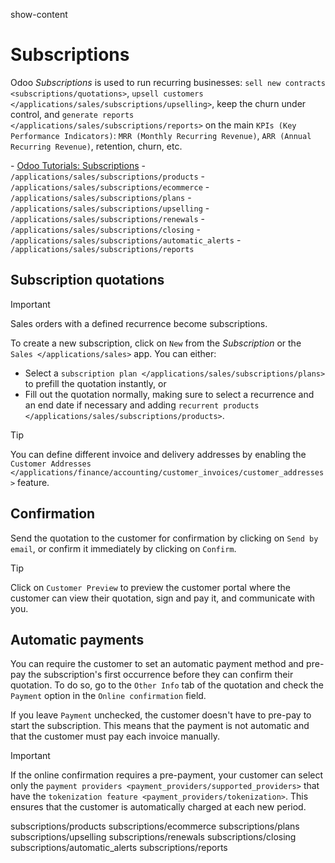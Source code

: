 show-content  

# Subscriptions

Odoo *Subscriptions* is used to run recurring businesses:
`sell new contracts
<subscriptions/quotations>`,
`upsell customers </applications/sales/subscriptions/upselling>`, keep
the churn under control, and `generate reports
</applications/sales/subscriptions/reports>` on the main
`KPIs (Key Performance Indicators)`: `MRR (Monthly Recurring Revenue)`,
`ARR (Annual Recurring Revenue)`, retention, churn, etc.

<div class="seealso">

\- [Odoo Tutorials:
Subscriptions](https://www.odoo.com/slides/subscription-20) -
`/applications/sales/subscriptions/products` -
`/applications/sales/subscriptions/ecommerce` -
`/applications/sales/subscriptions/plans` -
`/applications/sales/subscriptions/upselling` -
`/applications/sales/subscriptions/renewals` -
`/applications/sales/subscriptions/closing` -
`/applications/sales/subscriptions/automatic_alerts` -
`/applications/sales/subscriptions/reports`

</div>

## Subscription quotations

> [!IMPORTANT]
> Sales orders with a defined recurrence become subscriptions.

To create a new subscription, click on `New` from the *Subscription* or
the `Sales
</applications/sales>` app. You can either:

- Select a `subscription plan </applications/sales/subscriptions/plans>`
  to prefill the quotation instantly, or
- Fill out the quotation normally, making sure to select a recurrence
  and an end date if necessary and adding
  `recurrent products </applications/sales/subscriptions/products>`.

> [!TIP]
> You can define different invoice and delivery addresses by enabling
> the `Customer Addresses
> </applications/finance/accounting/customer_invoices/customer_addresses>`
> feature.

## Confirmation

Send the quotation to the customer for confirmation by clicking on
`Send by email`, or confirm it immediately by clicking on `Confirm`.

> [!TIP]
> Click on `Customer Preview` to preview the customer portal where the
> customer can view their quotation, sign and pay it, and communicate
> with you.

## Automatic payments

You can require the customer to set an automatic payment method and
pre-pay the subscription's first occurrence before they can confirm
their quotation. To do so, go to the `Other Info` tab of the quotation
and check the `Payment` option in the `Online confirmation` field.

If you leave `Payment` unchecked, the customer doesn't have to pre-pay
to start the subscription. This means that the payment is not automatic
and that the customer must pay each invoice manually.

> [!IMPORTANT]
> If the online confirmation requires a pre-payment, your customer can
> select only the
> `payment providers <payment_providers/supported_providers>` that have
> the `tokenization
> feature <payment_providers/tokenization>`. This ensures that the
> customer is automatically charged at each new period.

<div class="toctree" titlesonly="">

subscriptions/products subscriptions/ecommerce subscriptions/plans
subscriptions/upselling subscriptions/renewals subscriptions/closing
subscriptions/automatic_alerts subscriptions/reports

</div>

